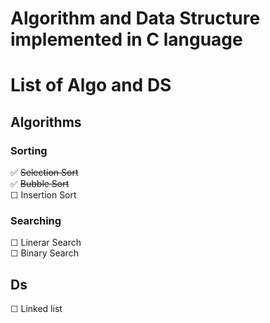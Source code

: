# Algorithm and Data Structure implemented in C language
# List of Algo and DS
## Algorithms
### Sorting
  ✅  ~~Selection Sort~~  
  ✅  ~~Bubble Sort~~  
  ☐  Insertion Sort  
### Searching  
  ☐  Linerar Search  
  ☐  Binary Search  
## Ds  
  ☐ Linked list
